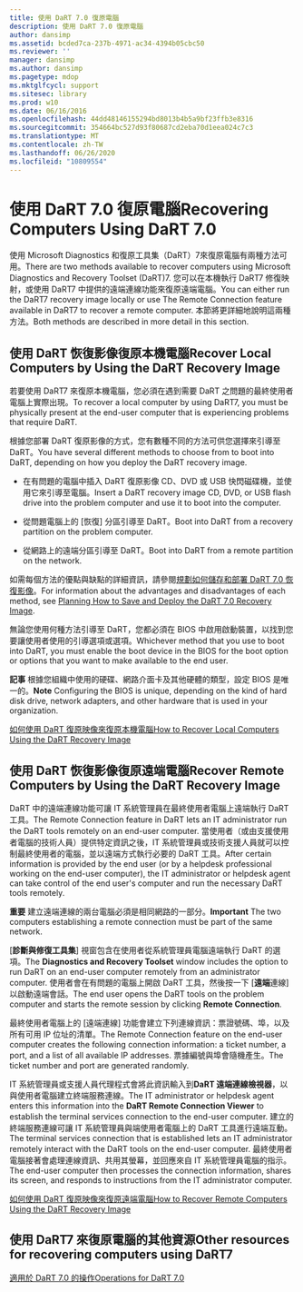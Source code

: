 ```yaml
---
title: 使用 DaRT 7.0 復原電腦
description: 使用 DaRT 7.0 復原電腦
author: dansimp
ms.assetid: bcded7ca-237b-4971-ac34-4394b05cbc50
ms.reviewer: ''
manager: dansimp
ms.author: dansimp
ms.pagetype: mdop
ms.mktglfcycl: support
ms.sitesec: library
ms.prod: w10
ms.date: 06/16/2016
ms.openlocfilehash: 44dd48146155294bd8013b4b5a9bf23ffb3e8316
ms.sourcegitcommit: 354664bc527d93f80687cd2eba70d1eea024c7c3
ms.translationtype: MT
ms.contentlocale: zh-TW
ms.lasthandoff: 06/26/2020
ms.locfileid: "10809554"
---
```

# <span data-ttu-id="2ce98-103">使用 DaRT 7.0 復原電腦</span><span class="sxs-lookup"><span data-stu-id="2ce98-103">Recovering Computers Using DaRT 7.0</span></span>


<span data-ttu-id="2ce98-104">使用 Microsoft Diagnostics 和復原工具集（DaRT）7來復原電腦有兩種方法可用。</span><span class="sxs-lookup"><span data-stu-id="2ce98-104">There are two methods available to recover computers using Microsoft Diagnostics and Recovery Toolset (DaRT)7.</span></span> <span data-ttu-id="2ce98-105">您可以在本機執行 DaRT7 修復映射，或使用 DaRT7 中提供的遠端連線功能來復原遠端電腦。</span><span class="sxs-lookup"><span data-stu-id="2ce98-105">You can either run the DaRT7 recovery image locally or use The Remote Connection feature available in DaRT7 to recover a remote computer.</span></span> <span data-ttu-id="2ce98-106">本節將更詳細地說明這兩種方法。</span><span class="sxs-lookup"><span data-stu-id="2ce98-106">Both methods are described in more detail in this section.</span></span>

## <span data-ttu-id="2ce98-107">使用 DaRT 恢復影像復原本機電腦</span><span class="sxs-lookup"><span data-stu-id="2ce98-107">Recover Local Computers by Using the DaRT Recovery Image</span></span>


<span data-ttu-id="2ce98-108">若要使用 DaRT7 來復原本機電腦，您必須在遇到需要 DaRT 之問題的最終使用者電腦上實際出現。</span><span class="sxs-lookup"><span data-stu-id="2ce98-108">To recover a local computer by using DaRT7, you must be physically present at the end-user computer that is experiencing problems that require DaRT.</span></span>

<span data-ttu-id="2ce98-109">根據您部署 DaRT 復原影像的方式，您有數種不同的方法可供您選擇來引導至 DaRT。</span><span class="sxs-lookup"><span data-stu-id="2ce98-109">You have several different methods to choose from to boot into DaRT, depending on how you deploy the DaRT recovery image.</span></span>

-   <span data-ttu-id="2ce98-110">在有問題的電腦中插入 DaRT 復原影像 CD、DVD 或 USB 快閃磁碟機，並使用它來引導至電腦。</span><span class="sxs-lookup"><span data-stu-id="2ce98-110">Insert a DaRT recovery image CD, DVD, or USB flash drive into the problem computer and use it to boot into the computer.</span></span>

-   <span data-ttu-id="2ce98-111">從問題電腦上的 [恢復] 分區引導至 DaRT。</span><span class="sxs-lookup"><span data-stu-id="2ce98-111">Boot into DaRT from a recovery partition on the problem computer.</span></span>

-   <span data-ttu-id="2ce98-112">從網路上的遠端分區引導至 DaRT。</span><span class="sxs-lookup"><span data-stu-id="2ce98-112">Boot into DaRT from a remote partition on the network.</span></span>

<span data-ttu-id="2ce98-113">如需每個方法的優點與缺點的詳細資訊，請參閱[規劃如何儲存和部署 DaRT 7.0 恢復影像](planning-how-to-save-and-deploy-the-dart-70-recovery-image.md)。</span><span class="sxs-lookup"><span data-stu-id="2ce98-113">For information about the advantages and disadvantages of each method, see [Planning How to Save and Deploy the DaRT 7.0 Recovery Image](planning-how-to-save-and-deploy-the-dart-70-recovery-image.md).</span></span>

<span data-ttu-id="2ce98-114">無論您使用何種方法引導至 DaRT，您都必須在 BIOS 中啟用啟動裝置，以找到您要讓使用者使用的引導選項或選項。</span><span class="sxs-lookup"><span data-stu-id="2ce98-114">Whichever method that you use to boot into DaRT, you must enable the boot device in the BIOS for the boot option or options that you want to make available to the end user.</span></span>

<span data-ttu-id="2ce98-115">**記事** 根據您組織中使用的硬碟、網路介面卡及其他硬體的類型，設定 BIOS 是唯一的。</span><span class="sxs-lookup"><span data-stu-id="2ce98-115">**Note** Configuring the BIOS is unique, depending on the kind of hard disk drive, network adapters, and other hardware that is used in your organization.</span></span>

 

[<span data-ttu-id="2ce98-116">如何使用 DaRT 復原映像來復原本機電腦</span><span class="sxs-lookup"><span data-stu-id="2ce98-116">How to Recover Local Computers Using the DaRT Recovery Image</span></span>](how-to-recover-local-computers-using-the-dart-recovery-image-dart-7.md)

## <span data-ttu-id="2ce98-117">使用 DaRT 恢復影像復原遠端電腦</span><span class="sxs-lookup"><span data-stu-id="2ce98-117">Recover Remote Computers by Using the DaRT Recovery Image</span></span>


<span data-ttu-id="2ce98-118">DaRT 中的遠端連線功能可讓 IT 系統管理員在最終使用者電腦上遠端執行 DaRT 工具。</span><span class="sxs-lookup"><span data-stu-id="2ce98-118">The Remote Connection feature in DaRT lets an IT administrator run the DaRT tools remotely on an end-user computer.</span></span> <span data-ttu-id="2ce98-119">當使用者（或由支援使用者電腦的技術人員）提供特定資訊之後，IT 系統管理員或技術支援人員就可以控制最終使用者的電腦，並以遠端方式執行必要的 DaRT 工具。</span><span class="sxs-lookup"><span data-stu-id="2ce98-119">After certain information is provided by the end user (or by a helpdesk professional working on the end-user computer), the IT administrator or helpdesk agent can take control of the end user's computer and run the necessary DaRT tools remotely.</span></span>

<span data-ttu-id="2ce98-120">**重要** 建立遠端連線的兩台電腦必須是相同網路的一部分。</span><span class="sxs-lookup"><span data-stu-id="2ce98-120">**Important** The two computers establishing a remote connection must be part of the same network.</span></span>

 

<span data-ttu-id="2ce98-121">[**診斷與修復工具集**] 視窗包含在使用者從系統管理員電腦遠端執行 DaRT 的選項。</span><span class="sxs-lookup"><span data-stu-id="2ce98-121">The **Diagnostics and Recovery Toolset** window includes the option to run DaRT on an end-user computer remotely from an administrator computer.</span></span> <span data-ttu-id="2ce98-122">使用者會在有問題的電腦上開啟 DaRT 工具，然後按一下 [**遠端**連線] 以啟動遠端會話。</span><span class="sxs-lookup"><span data-stu-id="2ce98-122">The end user opens the DaRT tools on the problem computer and starts the remote session by clicking **Remote Connection**.</span></span>

<span data-ttu-id="2ce98-123">最終使用者電腦上的 [遠端連線] 功能會建立下列連線資訊：票證號碼、埠，以及所有可用 IP 位址的清單。</span><span class="sxs-lookup"><span data-stu-id="2ce98-123">The Remote Connection feature on the end-user computer creates the following connection information: a ticket number, a port, and a list of all available IP addresses.</span></span> <span data-ttu-id="2ce98-124">票據編號與埠會隨機產生。</span><span class="sxs-lookup"><span data-stu-id="2ce98-124">The ticket number and port are generated randomly.</span></span>

<span data-ttu-id="2ce98-125">IT 系統管理員或支援人員代理程式會將此資訊輸入到**DaRT 遠端連線檢視器**，以與使用者電腦建立終端服務連線。</span><span class="sxs-lookup"><span data-stu-id="2ce98-125">The IT administrator or helpdesk agent enters this information into the **DaRT Remote Connection Viewer** to establish the terminal services connection to the end-user computer.</span></span> <span data-ttu-id="2ce98-126">建立的終端服務連線可讓 IT 系統管理員與端使用者電腦上的 DaRT 工具進行遠端互動。</span><span class="sxs-lookup"><span data-stu-id="2ce98-126">The terminal services connection that is established lets an IT administrator remotely interact with the DaRT tools on the end-user computer.</span></span> <span data-ttu-id="2ce98-127">最終使用者電腦接著會處理連線資訊、共用其螢幕，並回應來自 IT 系統管理員電腦的指示。</span><span class="sxs-lookup"><span data-stu-id="2ce98-127">The end-user computer then processes the connection information, shares its screen, and responds to instructions from the IT administrator computer.</span></span>

[<span data-ttu-id="2ce98-128">如何使用 DaRT 復原映像來復原遠端電腦</span><span class="sxs-lookup"><span data-stu-id="2ce98-128">How to Recover Remote Computers Using the DaRT Recovery Image</span></span>](how-to-recover-remote-computers-using-the-dart-recovery-image-dart-7.md)

## <span data-ttu-id="2ce98-129">使用 DaRT7 來復原電腦的其他資源</span><span class="sxs-lookup"><span data-stu-id="2ce98-129">Other resources for recovering computers using DaRT7</span></span>


[<span data-ttu-id="2ce98-130">適用於 DaRT 7.0 的操作</span><span class="sxs-lookup"><span data-stu-id="2ce98-130">Operations for DaRT 7.0</span></span>](operations-for-dart-70-new-ia.md)

 

 





